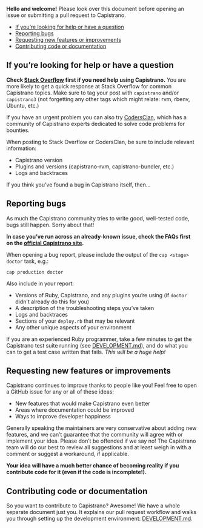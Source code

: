 **Hello and welcome!** Please look over this document before opening an issue or submitting a pull request to Capistrano.

* [If you’re looking for help or have a question](#if-youre-looking-for-help-or-have-a-question)
* [Reporting bugs](#reporting-bugs)
* [Requesting new features or improvements](#requesting-new-features-or-improvements)
* [Contributing code or documentation](#contributing-code-or-documentation)

## If you’re looking for help or have a question

**Check [Stack Overflow](http://stackoverflow.com/questions/tagged/capistrano) first if you need help using Capistrano.** You are more likely to get a quick response at Stack Overflow for common Capistrano topics. Make sure to tag your post with `capistrano` and/or `capistrano3` (not forgetting any other tags which might relate: rvm, rbenv, Ubuntu, etc.)

If you have an urgent problem you can also try [CodersClan](http://codersclan.net/?repo_id=325&source=contributing), which has a community of Capistrano experts dedicated to solve code problems for bounties.

When posting to Stack Overflow or CodersClan, be sure to include relevant information:

* Capistrano version
* Plugins and versions (capistrano-rvm, capistrano-bundler, etc.)
* Logs and backtraces

If you think you’ve found a bug in Capistrano itself, then…

## Reporting bugs

As much the Capistrano community tries to write good, well-tested code, bugs still happen. Sorry about that!

**In case you’ve run across an already-known issue, check the FAQs first on the [official Capistrano site](http://capistranorb.com).**

When opening a bug report, please include the output of the `cap <stage> doctor` task, e.g.:

```
cap production doctor
```

Also include in your report:

* Versions of Ruby, Capistrano, and any plugins you’re using (if `doctor` didn't already do this for you)
* A description of the troubleshooting steps you’ve taken
* Logs and backtraces
* Sections of your `deploy.rb` that may be relevant
* Any other unique aspects of your environment

If you are an experienced Ruby programmer, take a few minutes to get the Capistrano test suite running (see [DEVELOPMENT.md][]), and do what you can to get a test case written that fails. *This will be a huge help!*

## Requesting new features or improvements

Capistrano continues to improve thanks to people like you! Feel free to open a GitHub issue for any or all of these ideas:

* New features that would make Capistrano even better
* Areas where documentation could be improved
* Ways to improve developer happiness

Generally speaking the maintainers are very conservative about adding new features, and we can’t guarantee that the community will agree with or implement your idea. Please don’t be offended if we say no! The Capistrano team will do our best to review all suggestions and at least weigh in with a comment or suggest a workaround, if applicable.

**Your idea will have a much better chance of becoming reality if you contribute code for it (even if the code is incomplete!).**

## Contributing code or documentation

So you want to contribute to Capistrano? Awesome! We have a whole separate document just you. It explains our pull request workflow and walks you through setting up the development environment: [DEVELOPMENT.md][].


[DEVELOPMENT.md]: https://github.com/capistrano/capistrano/blob/master/DEVELOPMENT.md
